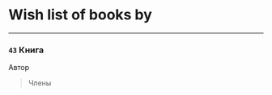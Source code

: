 # Wish list of books by [](https://plus.google.com/u/0/107964573981658495430/)
---

### `43` Книга
Автор
> Члены

